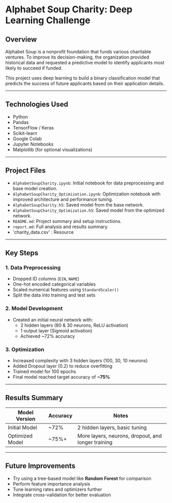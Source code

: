 # Alphabet Soup Charity: Deep Learning Challenge

##  Overview

Alphabet Soup is a nonprofit foundation that funds various charitable ventures. To improve its decision-making, the organization provided historical data and requested a predictive model to identify applicants most likely to succeed if funded.

This project uses deep learning to build a binary classification model that predicts the success of future applicants based on their application details.

---

##  Technologies Used

- Python
- Pandas
- TensorFlow / Keras
- Scikit-learn
- Google Colab
- Jupyter Notebooks
- Matplotlib (for optional visualizations)

---

##  Project Files

- `AlphabetSoupCharity.ipynb`: Initial notebook for data preprocessing and base model creation.
- `AlphabetSoupCharity_Optimization.ipynb`: Optimization notebook with improved architecture and performance tuning.
- `AlphabetSoupCharity.h5`: Saved model from the base network.
- `AlphabetSoupCharity_Optimization.h5`: Saved model from the optimized network.
- `README.md`: Project summary and setup instructions.
- `report.md`: Full analysis and results summary.
- 'charity_data.csv' : Resource

---

##  Key Steps

### 1. Data Preprocessing
- Dropped ID columns (`EIN`, `NAME`)
- One-hot encoded categorical variables
- Scaled numerical features using `StandardScaler()`
- Split the data into training and test sets

### 2. Model Development
- Created an initial neural network with:
  - 2 hidden layers (80 & 30 neurons, ReLU activation)
  - 1 output layer (Sigmoid activation)
  - Achieved ~72% accuracy

### 3. Optimization
- Increased complexity with 3 hidden layers (100, 30, 10 neurons)
- Added Dropout layer (0.2) to reduce overfitting
- Trained model for 100 epochs
- Final model reached target accuracy of **~75%**

---

##  Results Summary

| Model Version | Accuracy | Notes |
|---------------|----------|-------|
| Initial Model | ~72%     | 2 hidden layers, basic tuning |
| Optimized Model | ~75%+  | More layers, neurons, dropout, and longer training |

---

##  Future Improvements

- Try using a tree-based model like **Random Forest** for comparison
- Perform feature importance analysis
- Tune learning rates and optimizers further
- Integrate cross-validation for better evaluation
